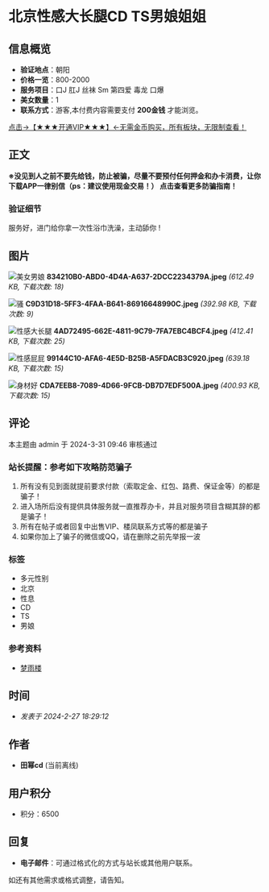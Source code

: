 # 北京性感大长腿CD TS男娘姐姐

## 信息概览
- **验证地点**：朝阳
- **价格一览**：800-2000
- **服务项目**：口J 肛J 丝袜 Sm 第四爱 毒龙 口爆
- **美女数量**：1
- **联系方式**：游客,本付费内容需要支付 **200金钱** 才能浏览。

[点击→【★★★开通VIP★★★】←无需金币购买，所有板块，无限制查看！](plugin.php?id=xiaomy_buycardvipgroup:buycardvipgroup)

## 正文
**※没见到人之前不要先给钱，防止被骗，尽量不要预付任何押金和办卡消费，让你下载APP一律别信（ps：建议使用现金交易！） 点击查看更多防骗指南！**

### 验证细节
服务好，进门给你拿一次性浴巾洗澡，主动舔你 !

## 图片
![美女男娘](data/attachment/forum/202402/27/182316xlooyfuugublg2b7.jpeg)
**834210B0-ABD0-4D4A-A637-2DCC2234379A.jpeg** _(612.49 KB, 下载次数: 18)_

![骚](data/attachment/forum/202402/27/182346imcmmwzmmphmum1x.jpeg)
**C9D31D18-5FF3-4FAA-B641-86916648990C.jpeg** _(392.98 KB, 下载次数: 9)_

![性感大长腿](data/attachment/forum/202402/27/182340qg5cxddxcckcucck.jpeg)
**4AD72495-662E-4811-9C79-7FA7EBC4BCF4.jpeg** _(412.41 KB, 下载次数: 25)_

![性感屁屁](data/attachment/forum/202402/27/182330cu5utulw1www611f.jpeg)
**99144C10-AFA6-4E5D-B25B-A5FDACB3C920.jpeg** _(639.18 KB, 下载次数: 15)_

![身材好](data/attachment/forum/202402/27/182321dzb2fxb611kyu1la.jpeg)
**CDA7EEB8-7089-4D66-9FCB-DB7D7EDF500A.jpeg** _(400.93 KB, 下载次数: 15)_

## 评论
本主题由 admin 于 2024-3-31 09:46 审核通过

### 站长提醒：参考如下攻略防范骗子
1. 所有没有见到面就提前要求付款（索取定金、红包、路费、保证金等）的都是骗子！
2. 进入场所后没有提供具体服务就一直推荐办卡，并且对服务项目含糊其辞的都是骗子！
3. 所有在帖子或者回复中出售VIP、楼凤联系方式等的都是骗子
4. 如果你加上了骗子的微信或QQ，请在删除之前先举报一波

### 标签
- 多元性别
- 北京
- 性息
- CD
- TS
- 男娘

### 参考资料
- [梦雨楼](https://www.52myl.com)

## 时间
- _发表于 2024-2-27 18:29:12_

## 作者
- **田幂cd** (当前离线)

## 用户积分
- 积分：6500 

## 回复
- **电子邮件**：可通过格式化的方式与站长或其他用户联系。

如还有其他需求或格式调整，请告知。